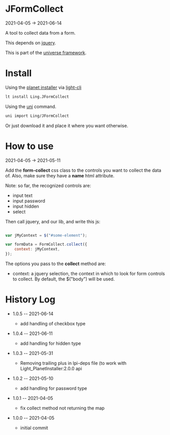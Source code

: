 JFormCollect
===========
2021-04-05 -> 2021-06-14



A tool to collect data from a form.

This depends on [jquery](https://jquery.com/).


This is part of the [universe framework](https://github.com/karayabin/universe-snapshot).


Install
==========

Using the [planet installer](https://github.com/lingtalfi/Light_PlanetInstaller) via [light-cli](https://github.com/lingtalfi/Light_Cli)
```bash
lt install Ling.JFormCollect
```

Using the [uni](https://github.com/lingtalfi/universe-naive-importer) command.
```bash
uni import Ling/JFormCollect
```

Or just download it and place it where you want otherwise.





How to use
===========
2021-04-05 -> 2021-05-11


Add the **form-collect** css class to the controls you want to collect the data of.
Also, make sure they have a **name** html attribute.

Note: so far, the recognized controls are:

- input text
- input password
- input hidden
- select



Then call jquery, and our lib, and write this js:

```js 

var jMyContext = $("#some-element");

var formData = FormCollect.collect({
    context: jMyContext,
});

```


The options you pass to the **collect** method are:


- context: a jquery selection, the context in which to look for form controls to collect.
    By default, the $("body") will be used.








History Log
=============

- 1.0.5 -- 2021-06-14

    - add handling of checkbox type
  
- 1.0.4 -- 2021-06-11

    - add handling for hidden type

- 1.0.3 -- 2021-05-31

    - Removing trailing plus in lpi-deps file (to work with Light_PlanetInstaller:2.0.0 api

- 1.0.2 -- 2021-05-10

    - add handling for password type
    
- 1.0.1 -- 2021-04-05

    - fix collect method not returning the map
    
- 1.0.0 -- 2021-04-05

    - initial commit
